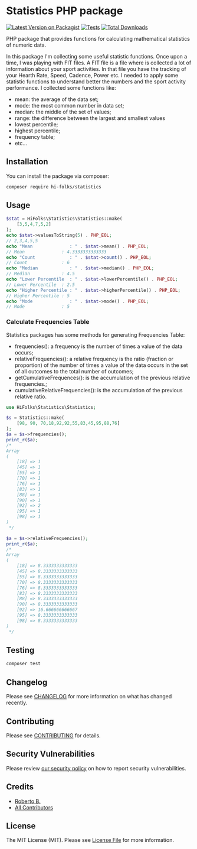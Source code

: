 # Statistics PHP package

[![Latest Version on Packagist](https://img.shields.io/packagist/v/hi-folks/statistics.svg?style=flat-square)](https://packagist.org/packages/hi-folks/statistics)
[![Tests](https://github.com/hi-folks/statistics/actions/workflows/run-tests.yml/badge.svg?branch=main)](https://github.com/hi-folks/statistics/actions/workflows/run-tests.yml)
[![Total Downloads](https://img.shields.io/packagist/dt/hi-folks/statistics.svg?style=flat-square)](https://packagist.org/packages/hi-folks/statistics)

PHP package that provides functions for calculating mathematical statistics of numeric data.

In this package I'm collecting some useful statistic functions.
Once upon a time, I was playing with FIT files. A FIT file is a file where is collected a lot of information about your sport activities. In that file you have the tracking of your Hearth Rate, Speed, Cadence, Power etc.
I needed to apply some statistic functions to understand better the numbers and the sport activity performance. I collected some functions like:
- mean: the average of the data set;
- mode: the most common number in data set;
- median: the middle of the set of values;
- range: the difference between the largest and smallest values
- lowest percentile;
- highest percentile;
- frequency table;
- etc...




## Installation

You can install the package via composer:

```bash
composer require hi-folks/statistics
```

## Usage

```php
$stat = HiFolks\Statistics\Statistics::make(
    [3,5,4,7,5,2]
);
echo $stat->valuesToString(5) . PHP_EOL;
// 2,3,4,5,5
echo "Mean              : " . $stat->mean() . PHP_EOL;
// Mean              : 4.3333333333333
echo "Count             : " . $stat->count() . PHP_EOL;
// Count             : 6
echo "Median            : " . $stat->median() . PHP_EOL;
// Median            : 4.5
echo "Lower Percentile  : " . $stat->lowerPercentile() . PHP_EOL;
// Lower Percentile  : 2.5
echo "Higher Percentile : " . $stat->higherPercentile() . PHP_EOL;
// Higher Percentile : 5
echo "Mode              : " . $stat->mode() . PHP_EOL;
// Mode              : 5
```

### Calculate Frequencies Table

Statistics packages has some methods for generating Frequencies Table:
- frequencies(): a frequency is the number of times a value of the data occurs;
- relativeFrequencies(): a relative frequency is the ratio (fraction or proportion) of the number of times a value of the data occurs in the set of all outcomes to the total number of outcomes;
- getCumulativeFrequences(): is the accumulation of the previous relative frequencies.;
- cumulativeRelativeFrequencies(): is the accumulation of the previous relative ratio.

```php
use HiFolks\Statistics\Statistics;

$s = Statistics::make(
    [98, 90, 70,18,92,92,55,83,45,95,88,76]
);
$a = $s->frequencies();
print_r($a);
/*
Array
(
    [18] => 1
    [45] => 1
    [55] => 1
    [70] => 1
    [76] => 1
    [83] => 1
    [88] => 1
    [90] => 1
    [92] => 2
    [95] => 1
    [98] => 1
)
 */

$a = $s->relativeFrequencies();
print_r($a);
/*
Array
(
    [18] => 8.3333333333333
    [45] => 8.3333333333333
    [55] => 8.3333333333333
    [70] => 8.3333333333333
    [76] => 8.3333333333333
    [83] => 8.3333333333333
    [88] => 8.3333333333333
    [90] => 8.3333333333333
    [92] => 16.666666666667
    [95] => 8.3333333333333
    [98] => 8.3333333333333
)
 */

```
## Testing

```bash
composer test
```

## Changelog

Please see [CHANGELOG](CHANGELOG.md) for more information on what has changed recently.

## Contributing

Please see [CONTRIBUTING](.github/CONTRIBUTING.md) for details.

## Security Vulnerabilities

Please review [our security policy](../../security/policy) on how to report security vulnerabilities.

## Credits

- [Roberto B.](https://github.com/roberto-butti)
- [All Contributors](../../contributors)

## License

The MIT License (MIT). Please see [License File](LICENSE.md) for more information.
